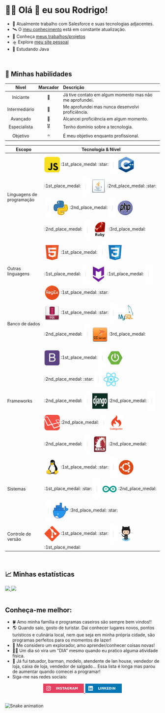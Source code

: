 # :man_astronaut: Olá :wave: eu sou Rodrigo!
- :footprints: Atualmente trabalho com Salesforce e suas tecnologias adjacentes.
- :artificial_satellite: O [meu conhecimento](https://github.com/rodrigofentanes/MeuConhecimento#back-pagina-inicial) está em constante atualização.
- :rocket: Conheça [meus trabalhos/projetos](#)
- :flying_saucer: Explore [meu site pessoal](#)
- :seedling: Estudando Java

<br>

## :heartbeat: Minhas habilidades 

| Nível | Marcador | Descrição |
| :-: | :-: | :- |
| Iniciante | :3rd_place_medal: | Já tive contato em algum momento mas não me aprofundei. |
| Intermediário | :2nd_place_medal: | Me aprofundei mas nunca desenvolvi proficiência. |
| Avançado | :1st_place_medal: | Alcancei proficiência em algum momento. |
| Especialista | :medal_military: | Tenho domínio sobre a tecnologia. |
| Objetivo | :star: | É meu objetivo enquanto profissional. |

<div align="left" width=100% >
  <table>
    <thead>
      <tr>
        <th>Escopo</th>
        <th>Tecnologia & Nível</th>
      </tr>
    </thead>
    <tbody>
      <tr>
        <td>
          Linguagens de programação
        </td>
        <td>
          <img align="center" title="JavaScript" alt="fentanes-Js" height="50" width="50" src="img/js.png"> 
            <span>
              :1st_place_medal:
              :star:
            </span> 
            <img align="center" height="70" width="25" src="img/bar.png"> 
          <img align="center" title="C++" alt="fentanes-c++" height="50" width="50" src="img/c++.png">
            <span>
              :1st_place_medal:
            </span> 
            <img align="center" height="70" width="25" src="img/bar.png">
          <img align="center" title="Java" alt="fentanes-Java" height="50" width="50" src="img/java.png"> 
            <span>
              :2nd_place_medal:
              :star:
            </span> 
            <img align="center" height="70" width="25" src="img/bar.png">
          <img align="center" title="Python" alt="fentanes-python" height="50" width="50" src="img/python.png">
            <span>
              :2nd_place_medal:
            </span> 
            <img align="center" height="70" width="25" src="img/bar.png">
          <img align="center" title="Php" alt="fentanes-php" height="50" width="50" src="img/php.svg">
            <span>
              :2nd_place_medal:
            </span> 
            <img align="center" height="70" width="25" src="img/bar.png">
          <img align="center" title="Ruby" alt="fentanes-ruby" height="50" width="50" src="img/ruby.png">
            <span>
              :3rd_place_medal:
            </span>
        </td>
      </tr>
      <tr>
        <td>
          Outras linguagens
        </td>
        <td>
          <img align="center" title="HTML5" alt="fentanes-HTML" height="50" width="50" src="img/html5.svg">
            <span>
              :1st_place_medal:
            </span> 
            <img align="center" height="70" width="25" src="img/bar.png">
          <img align="center" title="CSS3" alt="fentanes-CSS" height="50" width="50" src="img/css3.svg"> 
            <span>
              :1st_place_medal:
            </span> 
            <img align="center" height="70" width="25" src="img/bar.png">
          <img align="center" title="Markdown" alt="fentanes-markdown" height="50" width="50" src="img/markdown.png">
            <span>
              :1st_place_medal:
            </span> 
            <img align="center" height="70" width="25" src="img/bar.png">
          <img align="center" title="RegEx" alt="fentanes-regex" height="50" width="50" src="img/regex.png">
            <span>
              :1st_place_medal:
              :star:
            </span>
        </td>
      </tr>
      <tr>
        <td>
          Banco de dados
        </td>
        <td>
          <img align="center" title="SQL" alt="fentanes-SQL" height="50" width="50" src="img/sql.png">
            <span>
              :1st_place_medal:
              :star:
            </span> 
            <img align="center" height="70" width="25" src="img/bar.png">
          <img align="center" title="MySQL" alt="fentanes-MySQL" height="50" width="50" src="img/mysql.png">
            <span>
              :2nd_place_medal:
            </span> 
            <img align="center" height="70" width="25" src="img/bar.png">
          <img align="center" title="SqlServer" alt="fentanes-SqlServer" height="50" width="50" src="img/sqlserver.png">
            <span>
              :3rd_place_medal:
            </span>
        </td>
      </tr>
      <tr>
        <td>
          Frameworks
        </td>
        <td>
          <img align="center" title="Bootstrap" alt="fentanes-bootstrap" height="50" width="50" src="img/bootstrap.svg">
            <span>
              :1st_place_medal:
            </span> 
            <img align="center" height="70" width="25" src="img/bar.png">
          <img align="center" title="Springboot" alt="fentanes-springboot" height="50" width="50" src="img/springboot.png">
            <span>
              :2nd_place_medal:
              :star:
            </span> 
            <img align="center" height="70" width="25" src="img/bar.png">
          <img align="center" title="React" alt="fentanes-React" height="50" width="50" src="img/react.svg">
            <span>
              :2nd_place_medal:
            </span> 
            <img align="center" height="70" width="25" src="img/bar.png">
          <img align="center" title="Django" alt="fentanes-django" height="50" width="50" src="img/django.png">
            <span>
              :2nd_place_medal:
            </span> 
            <img align="center" height="70" width="25" src="img/bar.png">
          <img align="center" title="Laravel" alt="fentanes-laravel" height="50" width="50" src="img/laravel.png">
            <span>
              :2nd_place_medal:
            </span> 
            <img align="center" height="70" width="25" src="img/bar.png">
          <img align="center" title="Codeigniter" alt="fentanes-codeigniter" height="50" width="50" src="img/codeigniter.png">
            <span>
              :2nd_place_medal:
            </span> 
            <img align="center" height="70" width="25" src="img/bar.png">
          <img align="center" title="Rails" alt="fentanes-rails" height="50" width="50" src="img/rails.png">
            <span>
              :2nd_place_medal:
            </span>
        </td>
      </tr>
      <tr>
        <td>
          Sistemas
        </td>
        <td>
          <img align="center" title="Linux" alt="fentanes-linux" height="50" width="50" src="img/linux.svg"> 
            <span>
              :1st_place_medal:
              :star:
            </span> 
            <img align="center" height="70" width="25" src="img/bar.png">
          <img align="center" title="Ubuntu" alt="fentanes-ubuntu" height="50" width="50" src="img/ubuntu.svg">
            <span>
              :1st_place_medal:
              :star:
            </span> 
            <img align="center" height="70" width="25" src="img/bar.png">
          <img align="center" title="Arduino" alt="fentanes-arduino" height="50" width="50" src="img/arduino.png">
            <span>
              :2nd_place_medal:
            </span> 
            <img align="center" height="70" width="25" src="img/bar.png">
          <img align="center" title="Docker" alt="fentanes-docker" height="50" width="50" src="img/docker.png">
            <span>
              :3rd_place_medal:
              :star:
            </span>
        </td>
      </tr>
      <tr>
        <td>
          Controle de versão
        </td>
        <td>
          <img align="center" title="Git" alt="fentanes-git" height="50" width="50" src="img/git.svg"> 
            <span>
              :1st_place_medal:
              :star:
            </span> 
            <img align="center" height="70" width="25" src="img/bar.png">
          <img align="center" title="GitHub" alt="fentanes-github" height="50" width="50" src="img/github.png">
            <span>
              :1st_place_medal:
            </span>
        </td>
      </tr>
    </tbody>
  </table>
</div>

<br>

## :chart_with_upwards_trend: Minhas estatísticas

<div align="left">
  <a href="https://github.com/rodrigofentanes?tab=repositories">
    <img height="180em" src="https://github-readme-stats.vercel.app/api?username=rodrigofentanes&show_icons=true&theme=dracula&include_all_commits=true&count_private=true"/>
    <img height="180em" src="https://github-readme-stats.vercel.app/api/top-langs/?username=rodrigofentanes&layout=compact&langs_count=7&theme=dracula"/>
  </a>
</div>

<br>
  
## Conheça-me melhor:

- :four_leaf_clover: Amo minha família e programas caseiros são sempre bem vindos!!
- :earth_americas: Quando saio, gosto de turistar. Dai conhecer lugares novos, pontos turísticos e culinária local, nem que seja em minha própria cidade, são programas perfeitos para os momentos de lazer!
- :telescope: Me considero um explorador, amo aprender/conhecer coisas novas!
- :weight_lifting_man: Um dia só vira um "DIA" mesmo quando eu pratico alguma atividade física.
- :construction_worker: Já fui tatuador, barman, modelo, atendente de lan house, vendedor de loja, caixa de loja, vendedor de salgado... Essa lista é longa mas parou de aumentar quando comecei a programar!
- Siga-me nas redes sociais: 

<div align="center">
  <a href="https://www.instagram.com/rodrigofentaness"  title="Instagram" target="_blank">
    <img src="img/instagram.svg" height="30" target="_blank">
  </a>
  <a href="https://www.linkedin.com/in/rodrigofentanes/"  title="Linkedin" target="_blank">
    <img src="img/linkedin.svg" height="30" target="_blank">
  </a>
</div>
  
##

<div>

  ![Snake animation](https://github.com/rodrigofentanes/rodrigofentanes/blob/output/github-contribution-grid-snake.svg)

</div>
